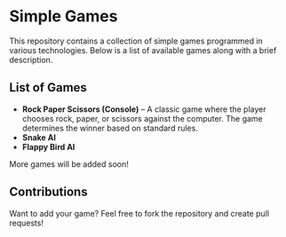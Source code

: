 # Simple Games

This repository contains a collection of simple games programmed in various technologies. Below is a list of available games along with a brief description.

## List of Games

- **Rock Paper Scissors (Console)** – A classic game where the player chooses rock, paper, or scissors against the computer. The game determines the winner based on standard rules.
- **Snake AI**
- **Flappy Bird AI**

More games will be added soon!

## Contributions

Want to add your game? Feel free to fork the repository and create pull requests!
